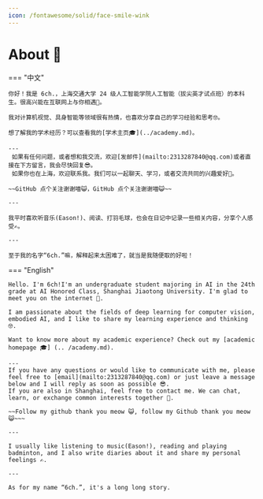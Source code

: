 ```yaml
---
icon: /fontawesome/solid/face-smile-wink
---
```


# About 🥳

=== "中文"

    你好！我是 6ch.，上海交通大学 24 级人工智能学院人工智能（拔尖英才试点班）的本科生。很高兴能在互联网上与你相遇🥰。
    
    我对计算机视觉、具身智能等领域很有热情，也喜欢分享自己的学习经验和思考🤓。
    
    想了解我的学术经历？可以查看我的[学术主页🎓](../academy.md)。
    
    ---
     如果有任何问题，或者想和我交流，欢迎[发邮件](mailto:2313287840@qq.com)或者直接在下方留言，我会尽快回复😎。
     如果你也在上海，欢迎联系我。我们可以一起聊天、学习，或者交流共同的兴趣爱好👻。
    
    ~~GitHub 点个关注谢谢喵😺，GitHub 点个关注谢谢喵😺~~
    
    ---
    
    我平时喜欢听音乐(Eason!)、阅读、打羽毛球，也会在日记中记录一些相关内容，分享个人感受✍。
    
    ---
    
    至于我的名字“6ch.”嘛，解释起来太困难了，就当是我随便取的好啦！

=== "English"

    Hello. I'm 6ch!I'm an undergraduate student majoring in AI in the 24th grade at AI Honored Class, Shanghai Jiaotong University. I'm glad to meet you on the internet 🥰.
    
    I am passionate about the fields of deep learning for computer vision, embodied AI, and I like to share my learning experience and thinking 🤓.
    
    Want to know more about my academic experience? Check out my [academic homepage 🎓] (.. /academy.md).
    
    ---
    If you have any questions or would like to communicate with me, please feel free to [email](mailto:2313287840@qq.com) or just leave a message below and I will reply as soon as possible 😎.
    If you are also in Shanghai, feel free to contact me. We can chat, learn, or exchange common interests together 👻.
    
    ~~Follow my github thank you meow 😺, follow my Github thank you meow 😺~~~
    
    ---
    
    I usually like listening to music(Eason!), reading and playing badminton, and I also write diaries about it and share my personal feelings ✍.
    
    ---
    
    As for my name “6ch.”, it's a long long story.

